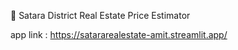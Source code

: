 🏡 Satara District Real Estate Price Estimator

app link : https://satararealestate-amit.streamlit.app/
